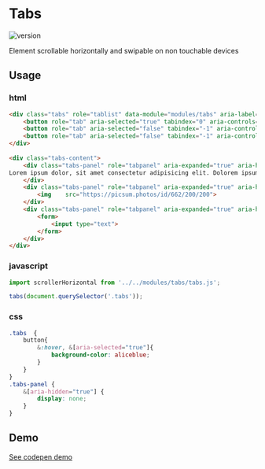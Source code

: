 
# Tabs

![version](https://img.shields.io/github/manifest-json/v/Natjo/tabs)  

Element scrollable horizontally and swipable on non touchable devices
## Usage

### html
```html
<div class="tabs" role="tablist" data-module="modules/tabs" aria-label="Choisir une thématique">
    <button role="tab" aria-selected="true" tabindex="0" aria-controls="panel-1">Tab 1</button>
    <button role="tab" aria-selected="false" tabindex="-1" aria-controls="panel-2">Tab 2</button>
    <button role="tab" aria-selected="false" tabindex="-1" aria-controls="panel-3">Tab 3</button>
</div>
		
<div class="tabs-content">
    <div class="tabs-panel" role="tabpanel" aria-expanded="true" aria-hidden="false" id="panel-1">
Lorem ipsum dolor, sit amet consectetur adipisicing elit. Dolorem ipsum maxime officia qui amet, facilis quas recusandae soluta deleniti incidunt iure cum eum, tempore quo repudiandae atque quasi sed! <a href="">lorem link</a> Perferendis, reiciendis placeat similique iusto in veniam exercitationem sapiente labore perspiciatis rem, amet quae doloremque eligendi molestiae dolore
    </div>
    <div class="tabs-panel" role="tabpanel" aria-expanded="true" aria-hidden="true" id="panel-2">
        <img	src="https://picsum.photos/id/662/200/200">
    </div>
    <div class="tabs-panel" role="tabpanel" aria-expanded="true" aria-hidden="true" id="panel-3">
        <form>
            <input type="text">
        </form>
    </div>
</div>
```

### javascript
```javascript
import scrollerHorizontal from '../../modules/tabs/tabs.js';

tabs(document.querySelector('.tabs'));
```

### css
```css
.tabs  {
	button{
		&:hover, &[aria-selected="true"]{
			background-color: aliceblue;
		}
	}
}
.tabs-panel {
	&[aria-hidden="true"] {
		display: none;
	}
}
```

## Demo
[See codepen demo](https://codepen.io/natjo/pen/yLaXMLM?editors=0010)
